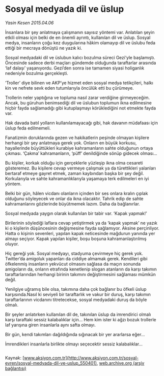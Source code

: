 # Sosyal medyada dil ve üslup

*Yasin Kesen 2015.04.06*

<div class="pNewsDetailMainContent" itemprop="articleBody">
 <p>
  İnsanlara bir şey anlatmaya çalışmanın sayısız yöntemi var. Anlatılan şeyin etkili olması için belki de en önemli ayrıntı, kullanılan dil ve üslup. Sosyal medya, insanların çoğu kez duygularına hâkim olamayıp dil ve üslubu feda ettiği bir mecraya dönüştü ne yazık ki.
 </p>
 <p>
  Sosyal medyadaki dil ve üslubun kalıcı bozulma süreci Gezi’yle başlamıştı. Öncesinde sadece derbi maçları gündemde olduğunda taraftarlar arasında ‘laf dalaşı’ yaşanıyordu. Gezi’den sonra ise tamamen siyasi holiganlık nedeniyle bozulma gerçekleşti.
 </p>
 <p>
  ‘Troller’ diye bilinen ve AKP’ye hizmet eden sosyal medya tetikçileri, halkı kin ve nefrete sevk eden tutumlarıyla öncülük etti bu çürümeye.
 </p>
 <p>
  Trollerin neler yaptığına ve topluma nasıl zarar verdiğine girmeyeceğim. Ancak, bu güruhun benimsediği dil ve üslubun toplumun ikna edilmesine hiçbir fayda sağlamadığı gibi kutuplaşmayı körüklediğini not etmekte fayda var.
 </p>
 <p>
  Hak davada batıl yolların kullanılamayacağı gibi, hak davanın müdafaası için üslup feda edilmemeli.
 </p>
 <p>
  Fanatizmin doruklarında gezen ve hakikatlerin peşinde olmayan kişilere herhangi bir şey anlatmaya gerek yok. Onların en büyük korkusu, hayallerinde büyüttükleri kurabiye kahramanların sahte olduğunun ortaya çıkması. ‘Çakma’ kahramanların, ‘püff’ denildiğinde sönüp gidecek olması...
 </p>
 <p>
  Bu kişiler, korkak olduğu için gerçeklerle yüzleşip ikna olma cesareti gösteremez. Bu kişilere cevap vermeye çalışmak ya da türettikleri yalanları bertaraf etmeye gayret etmek, zaman kaybından başka bir şey değil. Korkularıyla ve sahte kahramanlıklarıyla yaşamaya terk edilmeleri en iyi yöntem.
 </p>
 <p>
  Belki bir gün, hâlen vicdanı olanların içinden bir ses onlara kralın çıplak olduğunu söyleyecek ve onlar da ikna olacaktır. Tahrik edip de sahte kahramanlarını gözlerinde büyütmemek lazım. Daha da bağlanırlar.
 </p>
 <p>
  Sosyal medyada yaygın olarak kullanılan bir tabir var. ‘Kapak yapmak!’
 </p>
 <p>
  Birilerinin söylediği laflara cevap yetiştirmek ya da ‘kapak yapmak’ ne yazık ki o kişilerin düşüncesinin değişmesine fayda sağlamıyor. Aksine perçinliyor. Hatta o kişinin sevenleri, yapılan kapak neticesinde mağdurun yanında yer almayı seçiyor. Kapak yapılan kişiler, boşu boşuna kahramanlaştırılmış oluyor.
 </p>
 <p>
  Hiç gereği yok. Sosyal medyayı, stadyuma çevirmeye hiç gerek yok. Twitter’da amigoluk yapanları da ciddiye almamak gerek. Kendileri gibi öfkelenmiş insanların yekvücut olmasını sağlasa da maçın sonunda amigoların da, onların etrafında kenetlenip slogan atanların da karşı takımın taraftarlarından herhangi birinin takımını değiştirmesini sağlaması mümkün değil.
 </p>
 <p>
  Yenilgiye uğramış bile olsa, takımına daha çok bağlanır bu öfkeli üslup karşısında.Nasıl ki seviyeli bir taraftarlık ve vakur bir duruş, karşı takımın taraftarlarının vicdanını titretecekse, sosyal medyadaki duruş da böyle olmalı.
 </p>
 <p>
  Bir şeyler anlatırken kullanılan dil de, takınılan üslup da imrendirici olmalı karşı taraftaki sessiz kalabalıklar için... Hem kim ister ki ağzı bozuk trollerle laf yarışına giren insanlarla aynı safta olmayı.
 </p>
 <p>
  Bir gün, kendi takımları dağıldığında sığınacak bir yer ararlarsa eğer...
 </p>
 <p>
  İmrendikleri insanlarla birlikte olmayı seçecektir sessiz kalabalıklar...
 </p>
 <p>
  <img alt="" src="http://web.archive.org/web/20150706110853im_/http://medya.turkishreview.org//aksiyon/2015/04/07/567114.jpg "/>
 </p>
</div>


Kaynak: [www.aksiyon.com.tr](http://www.aksiyon.com.tr/sosyal-evren/sosyal-medyada-dil-ve-uslup_550401), [web.archive.org (arşiv bağlantısı)](http://web.archive.org/web/20150706110853/http://www.aksiyon.com.tr/sosyal-evren/sosyal-medyada-dil-ve-uslup_550401)
